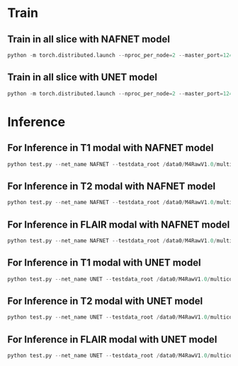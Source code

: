 # Train
## Train in all slice with NAFNET model
```python
python -m torch.distributed.launch --nproc_per_node=2 --master_port=1249 train.py --launcher pytorch --max_iter 51 --traindata_root /data0/M4RawV1.0/multicoil_train/ --loss_l1 --net_name NAFNET --name random_init_NAFNET --lr 1e-4 --modal ALL
```

## Train in all slice with UNET model
```python
python -m torch.distributed.launch --nproc_per_node=2 --master_port=1249 train.py --launcher pytorch --max_iter 51 --traindata_root /data0/M4RawV1.0/multicoil_train/ --loss_l1 --net_name UNET --name random_init_NAFNET --lr 1e-4 --modal ALL 
```


# Inference
## For Inference in T1 modal with NAFNET model

```python
python test.py --net_name NAFNET --testdata_root /data0/M4RawV1.0/multicoil_val/ --resume ./M4RawV1.0_experiment/NAFNET.pth --modal T1
```

## For Inference in T2 modal with NAFNET model
```python
python test.py --net_name NAFNET --testdata_root /data0/M4RawV1.0/multicoil_val/ --resume ./M4RawV1.0_experiment/NAFNET.pth --modal T2
```
## For Inference in FLAIR modal with NAFNET model
```python
python test.py --net_name NAFNET --testdata_root /data0/M4RawV1.0/multicoil_val/ --resume ./M4RawV1.0_experiment/NAFNET.pth --modal FLAIR
```
## For Inference in T1 modal with UNET model
```python
python test.py --net_name UNET --testdata_root /data0/M4RawV1.0/multicoil_val/ --resume ./M4RawV1.0_experiment/NAFNET.pth --modal T1
```
## For Inference in T2 modal with UNET model
```python
python test.py --net_name UNET --testdata_root /data0/M4RawV1.0/multicoil_val/ --resume ./M4RawV1.0_experiment/NAFNET.pth --modal T2
```
## For Inference in FLAIR modal with UNET model
```python
python test.py --net_name UNET --testdata_root /data0/M4RawV1.0/multicoil_val/ --resume ./M4RawV1.0_experiment/NAFNET.pth --modal FLAIR
```
